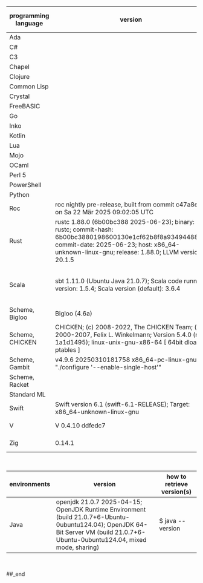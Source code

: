 programming language | version | how to retrieve version(s)
--- | --- | ---
Ada |  | 
C# |  | 
C3 |  | 
Chapel |  | 
Clojure |  | 
Common Lisp |  | 
Crystal |  | 
FreeBASIC |  | 
Go |  | 
Inko |  | 
Kotlin |  | 
Lua |  | 
Mojo |  | 
OCaml |  | 
Perl 5 |  | 
PowerShell |  | 
Python |  | 
Roc | roc nightly pre-release, built from commit c47a8e9 on Sa 22 Mär 2025 09:02:05 UTC | $ roc --version
Rust | rustc 1.88.0 (6b00bc388 2025-06-23); binary: rustc; commit-hash: 6b00bc3880198600130e1cf62b8f8a93494488cc; commit-date: 2025-06-23; host: x86_64-unknown-linux-gnu; release: 1.88.0; LLVM version: 20.1.5 | $ rustc -V -v
Scala | sbt 1.11.0 (Ubuntu Java 21.0.7); Scala code runner version: 1.5.4; Scala version (default): 3.6.4 | $ sbt; $ sbt --version; $ scala --version
Scheme, Bigloo | Bigloo (4.6a) | $ bigloo -version
Scheme, CHICKEN | CHICKEN; (c) 2008-2022, The CHICKEN Team; (c) 2000-2007, Felix L. Winkelmann; Version 5.4.0 (rev 1a1d1495); linux-unix-gnu-x86-64 [ 64bit dload ptables ] | $ csc -version
Scheme, Gambit | v4.9.6 20250310181758 x86_64-pc-linux-gnu "./configure '--enable-single-host'" | $ gsc -v
Scheme, Racket |  | 
Standard ML |  | 
Swift | Swift version 6.1 (swift-6.1-RELEASE); Target: x86_64-unknown-linux-gnu | $ swift --version
V | V 0.4.10 ddfedc7 | $ v version
Zig | 0.14.1 | $ zig version

<br/>

environments | version | how to retrieve version(s)
--- | --- | ---
Java | openjdk 21.0.7 2025-04-15; OpenJDK Runtime Environment (build 21.0.7+6-Ubuntu-0ubuntu124.04); OpenJDK 64-Bit Server VM (build 21.0.7+6-Ubuntu-0ubuntu124.04, mixed mode, sharing) | $ java --version

<br/>

##_end
